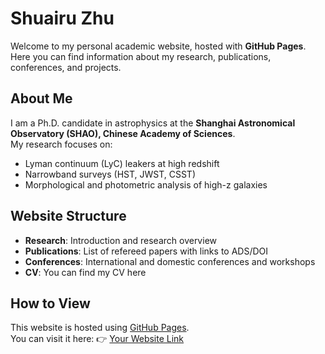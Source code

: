 # Shuairu Zhu

Welcome to my personal academic website, hosted with **GitHub Pages**.  
Here you can find information about my research, publications, conferences, and projects.  

## About Me
I am a Ph.D. candidate in astrophysics at the **Shanghai Astronomical Observatory (SHAO), Chinese Academy of Sciences**.  
My research focuses on:
- Lyman continuum (LyC) leakers at high redshift  
- Narrowband surveys (HST, JWST, CSST)  
- Morphological and photometric analysis of high-z galaxies

## Website Structure
- **Research**: Introduction and research overview  
- **Publications**: List of refereed papers with links to ADS/DOI  
- **Conferences**: International and domestic conferences and workshops  
- **CV**: You can find my CV here

## How to View
This website is hosted using [GitHub Pages](https://pages.github.com/).  
You can visit it here: 👉 [Your Website Link](https://your-username.github.io/your-repo-name)
